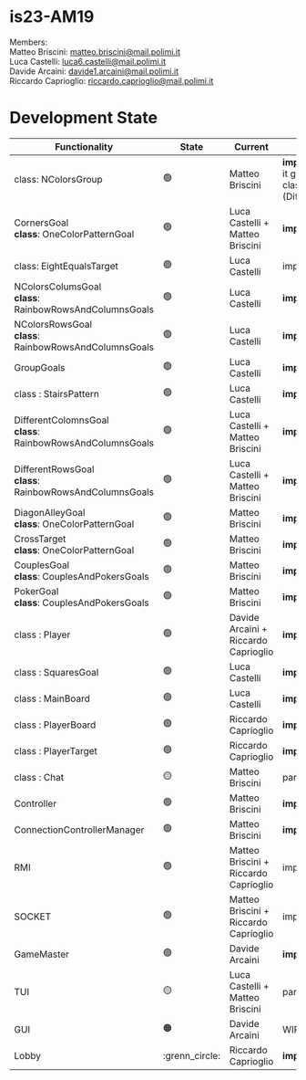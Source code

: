 # is23-AM19

Members: <br>
  Matteo Briscini: matteo.briscini@mail.polimi.it <br>
  Luca Castelli: luca6.castelli@mail.polimi.it <br>
  Davide Arcaini: davide1.arcaini@mail.polimi.it <br>
  Riccardo Caprioglio: riccardo.caprioglio@mail.polimi.it <br>

# Development State

| Functionality                                                      | State           | Current                               | Comment                                                                                                                           |
|--------------------------------------------------------------------|-----------------|---------------------------------------|-----------------------------------------------------------------------------------------------------------------------------------|
| class: NColorsGroup                                                | :green_circle:  | Matteo Briscini                       | <b>implemented && tested </b><br/> it groups the funcionalities of previouse classes (DifferentTarget,EqualTarget,NElementsTarget) |
| CornersGoal <br> <b>class</b>: OneColorPatternGoal                 | :green_circle:  | Luca Castelli + Matteo Briscini       | <b>implemented && tested</b>                                                                                                      |
| class: EightEqualsTarget                                           | :green_circle:  | Luca Castelli                         | implemented && tested                                                                                                             |
| NColorsColumsGoal <br> <b>class</b>: RainbowRowsAndColumnsGoals    | :green_circle:  | Luca Castelli                         | <b>implemented && tested</b>                                                                                                      |
| NColorsRowsGoal <br> <b>class</b>: RainbowRowsAndColumnsGoals      | :green_circle:  | Luca Castelli                         | <b>implemented && tested</b>                                                                                                      |
| GroupGoals                                                         | :green_circle:  | Luca Castelli                         | <b>implemented && tested</b>                                                                                                      |
| class : StairsPattern                                              | :green_circle:  | Luca Castelli                         | <b>implemented && tested</b>                                                                                                      |
| DifferentColomnsGoal <br> <b>class</b>: RainbowRowsAndColumnsGoals | :green_circle:  | Luca Castelli + Matteo Briscini       | <b>implemented && tested</b>                                                                                                      |
| DifferentRowsGoal  <br> <b>class</b>: RainbowRowsAndColumnsGoals   | :green_circle:  | Luca Castelli + Matteo Briscini       | <b>implemented && tested</b>                                                                                                      |
| DiagonAlleyGoal <br> <b>class</b>: OneColorPatternGoal             | :green_circle:  | Matteo Briscini                       | <b>implemented && tested</b>                                                                                                      |
| CrossTarget   <br> <b>class</b>: OneColorPatternGoal               | :green_circle:  | Matteo Briscini                       | <b>implemented && tested</b>                                                                                                      |
| CouplesGoal <br> <b>class</b>: CouplesAndPokersGoals               | :green_circle:  | Matteo Briscini                       | <b>implemented && tested</b>                                                                                                      |
| PokerGoal <br> <b>class</b>: CouplesAndPokersGoals                 | :green_circle:  | Matteo Briscini                       | <b>implemented && tested</b>                                                                                                      |
| class : Player                                                     | :green_circle:  | Davide Arcaini + Riccardo Caprioglio  | <b>implemented && tested</b>                                                                                                      |
| class : SquaresGoal                                                | :green_circle:  | Luca Castelli                         | <b>implemented && tested</b>                                                                                                      |
| class : MainBoard                                                  | :green_circle:  | Luca Castelli                         | <b>implemented && tested</b>                                                                                                      |
| class : PlayerBoard                                                | :green_circle:  | Riccardo Caprioglio                   | <b>implemented && tested</b>                                                                                                      |            
| class : PlayerTarget                                               | :green_circle:  | Riccardo Caprioglio                   | <b>implemented && tested</b>                                                                                                      |    
| class : Chat                                                       | :yellow_circle: | Matteo Briscini                       | partially implemented && tested                                                                                                   |    
| Controller                                                         | :green_circle:  | Matteo Briscini                       | <b>implemented && tested</b>                                                                                                      |    
| ConnectionControllerManager                                        | :green_circle:  | Matteo Briscini                       | <b>implemented && tested</b>                                                                                                      |    
| RMI                                                                | :green_circle:  | Matteo Briscini + Riccardo Caprioglio | implemented && partially tested                                                                                                   |    
| SOCKET                                                   | :green_circle:  | Matteo Briscini + Riccardo Caprioglio | implemented && partially tested                                                                                                   |    
| GameMaster                                                         | :green_circle:  | Davide Arcaini                        | <b>implemented && tested<b>                                                                                                       |
| TUI                                                                | :yellow_circle: | Luca Castelli + Matteo Briscini                       | partially impremented                                                                                                             |
| GUI                                                                | :orange_circle: | Davide Arcaini                        | WIP                                                                                                                               |
| Lobby                                                              | :grenn_circle:  |  Riccardo Caprioglio                                     | <b>implemented && tested</b>                                                                                                      |